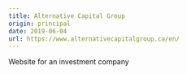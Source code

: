 ```yaml
---
title: Alternative Capital Group
origin: principal
date: 2019-06-04
url: https://www.alternativecapitalgroup.ca/en/
---
```


Website for an investment company

<!--more-->

